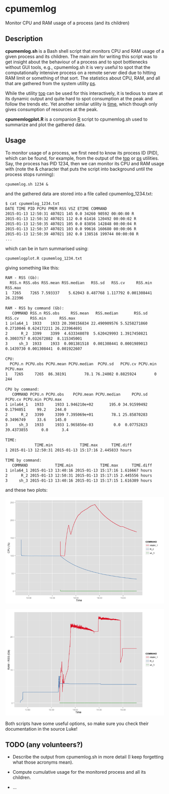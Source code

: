 # cpumemlog
Monitor CPU and RAM usage of a process (and its children)

## Description

**cpumemlog.sh** is a Bash shell script that monitors CPU and RAM usage of a given
process and its children. The main aim for writing this script was to get insight
about the behaviour of a process and to spot bottlenecks without GUI tools, e.g.,
cpumemlog.sh it is very useful to spot that the computationally intensive process
on a remote server died due to hitting RAM limit or something of that sort. The
statistics about CPU, RAM, and all that are gathered from the system utility
[ps](http://man7.org/linux/man-pages/man1/ps.1.html).

While the utility [top](http://www.unixtop.org) can be used for this interactively,
it is tedious to stare at its dynamic output and quite hard to spot consumption at
the peak and follow the trends etc. Yet another similar utility is [time](http://man7.org/linux/man-pages/man1/time.1.html), which though only gives
consumption of resources at the peak.

**cpumemlogplot.R** is a companion [R](http://www.r-project.org) script to cpumemlog.sh
used to summarize and plot the gathered data.

## Usage

To monitor usage of a process, we first need to know its process ID (PID), which
can be found, for example, from the output of the [top](http://www.unixtop.org) or [ps](http://man7.org/linux/man-pages/man1/ps.1.html) utilities. Say, the process
has PID 1234, then we can monitor its CPU and RAM usage with (note the & character
that puts the script into background until the process stops running):

```shell
cpumemlog.sh 1234 &
```

and the gathered data are stored into a file called cpumemlog_1234.txt:

```shell
$ cat cpumemlog_1234.txt
DATE TIME PID PCPU PMEM RSS VSZ ETIME COMMAND
2015-01-13 12:50:31 407021 145 0.0 34260 90592 00:00:00 R
2015-01-13 12:50:32 407021 112 0.0 61416 120492 00:00:02 R
2015-01-13 12:50:35 407021 105 0.0 83856 142848 00:00:04 R
2015-01-13 12:50:37 407021 103 0.0 99616 160680 00:00:06 R
2015-01-13 12:50:39 407021 102 0.0 138516 199744 00:00:08 R
...
```

which can be in turn summarised using:

```shell
cpumemlogplot.R cpumemlog_1234.txt
```

giving something like this:

```shell
RAM - RSS (Gb):
  RSS.n RSS.obs RSS.mean RSS.median   RSS.sd   RSS.cv     RSS.min  RSS.max
1  7265    7265 7.593337    5.62043 8.487768 1.117792 0.001308441 26.22396

RAM - RSS by command (Gb):
   COMMAND RSS.n RSS.obs     RSS.mean   RSS.median       RSS.sd    RSS.cv     RSS.min      RSS.max
1 inla64_1  1933    1933 20.390156834 22.490909576 5.5258271860 0.2710046 0.624172211 26.223964691
2      R_2  3399    3399  4.633348078  5.620429993 1.3917450821 0.3003757 0.032672882  8.115345001
3     sh_3  1933    1933  0.001381518  0.001308441 0.0001989013 0.1439730 0.001308441  0.001922607

CPU:
  PCPU.n PCPU.obs PCPU.mean PCPU.median  PCPU.sd   PCPU.cv PCPU.min PCPU.max
1   7265     7265  86.38191        78.1 76.24002 0.8825924        0      244

CPU by command:
   COMMAND PCPU.n PCPU.obs    PCPU.mean PCPU.median     PCPU.sd    PCPU.cv PCPU.min PCPU.max
1 inla64_1   1933     1933 1.946210e+02       195.0 34.91599492  0.1794051     99.2    244.0
2      R_2   3399     3399 7.395069e+01        78.1 25.85870283  0.3496749     33.6    145.0
3     sh_3   1933     1933 1.965856e-03         0.0  0.07752823 39.4373855      0.0      3.4

TIME:
             TIME.min            TIME.max      TIME.diff
1 2015-01-13 12:50:31 2015-01-13 15:17:16 2.445833 hours

TIME by command:
   COMMAND            TIME.min            TIME.max      TIME.diff
1 inla64_1 2015-01-13 13:40:16 2015-01-13 15:17:16 1.616667 hours
2      R_2 2015-01-13 12:50:31 2015-01-13 15:17:15 2.445556 hours
3     sh_3 2015-01-13 13:40:16 2015-01-13 15:17:15 1.616389 hours
```

and these two plots:

[![CPU plot](https://github.com/gregorgorjanc/cpumemlog/raw/master/fig/cpumemlog_1234.txt_cpu_plot.png)](#CPUplot)

[![RAM plot](https://github.com/gregorgorjanc/cpumemlog/raw/master/fig/cpumemlog_1234.txt_mem_plot.png)](#RAMplot)

Both scripts have some useful options, so make sure you check their
documentation in the source Luke!

## TODO (any volunteers?)

* Describe the output from cpumemlog.sh in more detail (I keep forgetting
  what those acronyms mean).

* Compute cumulative usage for the monitored process and all its children.

* ...
